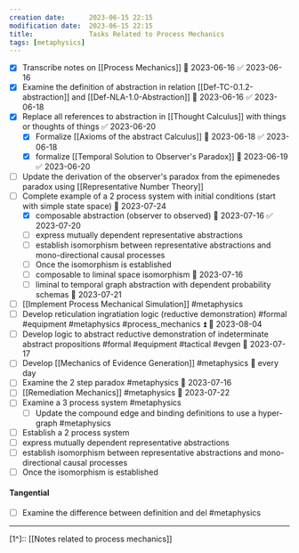 ```yaml
---
creation date:		2023-06-15 22:15
modification date:	2023-06-15 22:15
title: 				Tasks Related to Process Mechanics
tags: [metaphysics] 
---
```

- [x] Transcribe notes on [[Process Mechanics]] 📅 2023-06-16 ✅ 2023-06-16
- [x] Examine the definition of abstraction in relation [[Def-TC-0.1.2-abstraction]] and [[Def-NLA-1.0-Abstraction]] 📅 2023-06-16 ✅ 2023-06-18
- [x] Replace all references to abstraction in [[Thought Calculus]] with things or thoughts of things ✅ 2023-06-20
	- [x] Formalize [[Axioms of the abstract Calculus]] 📅 2023-06-18 ✅ 2023-06-18
	- [x] formalize [[Temporal Solution to Observer's Paradox]] 📅 2023-06-19 ✅ 2023-06-20
- [ ] Update the derivation of the observer's paradox from the epimenedes paradox using [[Representative Number Theory]]
- [ ] Complete example of a 2 process system with initial conditions (start with simple state space) 📅 2023-07-24
	- [x] composable abstraction (observer to observed) 📅 2023-07-16 ✅ 2023-07-20
	- [ ] express mutually dependent representative abstractions
	- [ ] establish isomorphism between representative abstractions and mono-directional causal processes
	- [ ] Once the isomorphism is established
	- [ ] composable to liminal space isomorphism 📅 2023-07-16 
	- [ ] liminal to temporal graph abstraction with dependent probability schemas 📅 2023-07-21	
- [ ] [[Implement Process Mechanical Simulation]] #metaphysics
- [ ] Develop reticulation ingratiation logic (reductive demonstration) #formal #equipment #metaphysics #process_mechanics ⏫ 📅 2023-08-04
- [ ] Develop logic to abstract reductive demonstration of indeterminate abstract propositions #formal #equipment #tactical #evgen 📅 2023-07-17
- [ ] Develop [[Mechanics of Evidence Generation]] #metaphysics 🔁 every day
- [ ] Examine the 2 step paradox #metaphysics 📅 2023-07-16
- [ ] [[Remediation Mechanics]] #metaphysics 📅 2023-07-22
- [ ] Examine a 3 process system #metaphysics 
	- [ ] Update the compound edge and binding definitions to use a hyper-graph #metaphysics 
- [ ] Establish a 2 process system
- [ ] express mutually dependent representative abstractions
- [ ] establish isomorphism between representative abstractions and mono-directional causal processes
- [ ] Once the isomorphism is established
#### Tangential
- [ ] Examine the difference between definition and del #metaphysics 
---
[1^]:: [[Notes related to process mechanics]]
